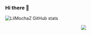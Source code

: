 ### Hi there 👋


<!-- - 💻 I’m currently working on ...FiveM
- 💻 I’m learning ...React -->

![LilMochaZ GitHub stats](https://github-readme-stats.vercel.app/api?username=LilMochaZ&show_icons=true&theme=radical)

<p align="center">
  <a href="https://skillicons.dev">
    <img src="https://skillicons.dev/icons?i=git,lua,cpp,react" />
  </a>
</p>
